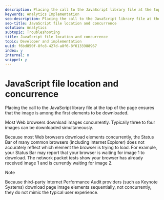 ```yaml
---
description: Placing the call to the JavaScript library file at the top of the page ensures that the image is among the first elements to be downloaded.
keywords: Analytics Implementation
seo-description: Placing the call to the JavaScript library file at the top of the page ensures that the image is among the first elements to be downloaded.
seo-title: JavaScript file location and concurrence
solution: Analytics
subtopic: Troubleshooting
title: JavaScript file location and concurrence
topic: Developer and implementation
uuid: f6bd850f-8fc8-427d-a8f6-8f0133988967
index: y
internal: n
snippet: y
---
```


# JavaScript file location and concurrence

Placing the call to the JavaScript library file at the top of the page ensures that the image is among the first elements to be downloaded.

 Most Web browsers download images concurrently. Typically three to four images can be downloaded simultaneously.

Because most Web browsers download elements concurrently, the Status Bar of many common browsers (including Internet Explorer) does not accurately reflect which element the browser is trying to load. For example, your Status Bar may report that your browser is waiting for image 1 to download. The network packet tests show your browser has already received image 1 and is currently waiting for image 2.

>[!NOTE]
>
>Because third-party Internet Performance Audit providers (such as Keynote Systems) download page image elements sequentially, not concurrently, they do not mimic the typical user experience.

